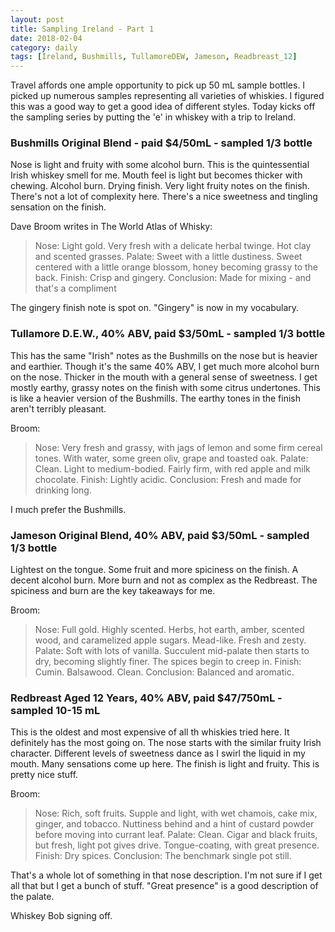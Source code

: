 ```yaml
---
layout: post
title: Sampling Ireland - Part 1
date: 2018-02-04
category: daily
tags: [Ireland, Bushmills, TullamoreDEW, Jameson, Readbreast_12]
---
```


Travel affords one ample opportunity to pick up 50 mL sample bottles. I picked up numerous samples representing all varieties of whiskies. I figured this was a good way to get a good idea of different styles. Today kicks off the sampling series by putting the 'e' in whiskey with a trip to Ireland.

### Bushmills Original Blend - paid $4/50mL - sampled 1/3 bottle

Nose is light and fruity with some alcohol burn. This is the quintessential Irish whiskey smell for me. Mouth feel is light but becomes thicker with chewing. Alcohol burn. Drying finish. Very light fruity notes on the finish. There's not a lot of complexity here. There's a nice sweetness and tingling sensation on the finish.

Dave Broom writes in The World Atlas of Whisky:

> Nose: Light gold. Very fresh with a delicate herbal twinge. Hot clay and scented grasses.
> Palate: Sweet with a little dustiness. Sweet centered with a little orange blossom, honey becoming grassy to the back.
> Finish: Crisp and gingery.
> Conclusion: Made for mixing - and that's a compliment

The gingery finish note is spot on. "Gingery" is now in my vocabulary.

### Tullamore D.E.W., 40% ABV, paid $3/50mL - sampled 1/3 bottle

This has the same "Irish" notes as the Bushmills on the nose but is heavier and earthier. Though it's the same 40% ABV, I get much more alcohol burn on the nose. Thicker in the mouth with a general sense of sweetness. I get mostly earthy, grassy notes on the finish with some citrus undertones. This is like a heavier version of the Bushmills. The earthy tones in the finish aren't terribly pleasant.

Broom:

> Nose: Very fresh and grassy, with jags of lemon and some firm cereal tones. With water, some green oliv, grape and toasted oak.
> Palate: Clean. Light to medium-bodied. Fairly firm, with red apple and milk chocolate.
> Finish: Lightly acidic.
> Conclusion: Fresh and made for drinking long.

I much prefer the Bushmills.

### Jameson Original Blend, 40% ABV, paid $3/50mL - sampled 1/3 bottle

Lightest on the tongue. Some fruit and more spiciness on the finish. A decent alcohol burn. More burn and not as complex as the Redbreast. The spiciness and burn are the key takeaways for me.

Broom:

> Nose: Full gold. Highly scented. Herbs, hot earth, amber, scented wood, and caramelized apple sugars. Mead-like. Fresh and zesty.
> Palate: Soft with lots of vanilla. Succulent mid-palate then starts to dry, becoming slightly finer. The spices begin to creep in.
> Finish: Cumin. Balsawood. Clean.
> Conclusion: Balanced and aromatic.


### Redbreast Aged 12 Years, 40% ABV, paid $47/750mL - sampled 10-15 mL

This is the oldest and most expensive of all th whiskies tried here. It definitely has the most going on. The nose starts with the similar fruity Irish character. Different levels of sweetness dance as I swirl the liquid in my mouth. Many sensations come up here. The finish is light and fruity. This is pretty nice stuff.

Broom:

> Nose: Rich, soft fruits. Supple and light, with wet chamois, cake mix, ginger, and tobacco. Nuttiness behind and a hint of custard powder before moving into currant leaf.
> Palate: Clean. Cigar and black fruits, but fresh, light pot gives drive. Tongue-coating, with great presence.
> Finish: Dry spices.
> Conclusion: The benchmark single pot still.

That's a whole lot of something in that nose description. I'm not sure if I get all that but I get a bunch of stuff. "Great presence" is a good description of the palate.

Whiskey Bob signing off.
